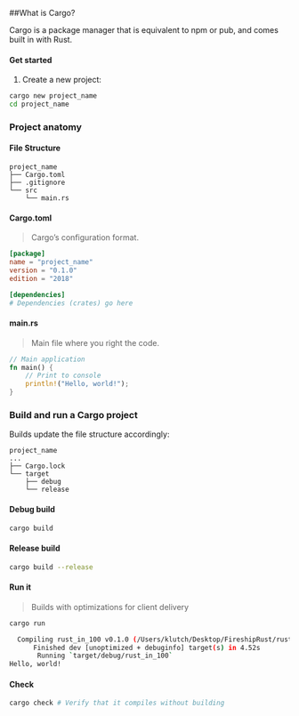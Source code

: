 ##What is Cargo?

Cargo is a package manager that is equivalent to npm or pub, and comes built in with Rust.

#### Get started

1. Create a new project:

```sh
cargo new project_name 
cd project_name
```

### Project anatomy

#### File Structure

```
project_name
├── Cargo.toml
├── .gitignore
└── src
    └── main.rs
```

#### Cargo.toml

> Cargo’s configuration format.

```toml
[package]
name = "project_name"
version = "0.1.0"
edition = "2018"

[dependencies]
# Dependencies (crates) go here
```

#### main.rs

> Main file where you right the code.

```rust
// Main application
fn main() {
    // Print to console
    println!("Hello, world!");
}
```

### Build and run a Cargo project

Builds update the file structure accordingly:

```
project_name
...
├── Cargo.lock
└── target
    ├── debug
    └── release
```

#### Debug build

```sh
cargo build
```

#### Release build

```sh
cargo build --release
```

#### Run it

> Builds with optimizations for client delivery

```sh
cargo run

  Compiling rust_in_100 v0.1.0 (/Users/klutch/Desktop/FireshipRust/rust_in_100)
      Finished dev [unoptimized + debuginfo] target(s) in 4.52s
       Running `target/debug/rust_in_100`
Hello, world!
```

#### Check

```sh
cargo check # Verify that it compiles without building
```
